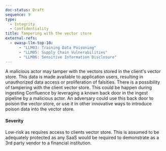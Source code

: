 ```yaml
---
doc-status: Draft
sequence: 9
type:
  - Integrity
  - Confidentiality
title: Tampering with the vector store
external-refs:
  - owasp-llm-top-10:
      - "LLM03: Training Data Poisoning"
      - "LLM05: Supply Chain Vulnerabilities"
      - "LLM06: Sensitive Information Disclosure"
---
```


A malicious actor may tamper with the vectors stored in the client's vector store. 
This data is made available to application users, resulting in unauthorized data access or proliferation of falsities.
There is a possibility of tampering with the client vector store. This could be happen during 
ingesting Confluence by leveraging a known back door in the ingest pipeline by a malicious actor. An adversary could use this
back door to poison the vector store, or use it in other innovative ways to introduce poison data into the vector store.

#### Severity

Low-risk as requires access to clients vector store. This is assumed to be adequately protected as any SaaS would be required to demonstrate as a 3rd party vendor to a financial institution.
